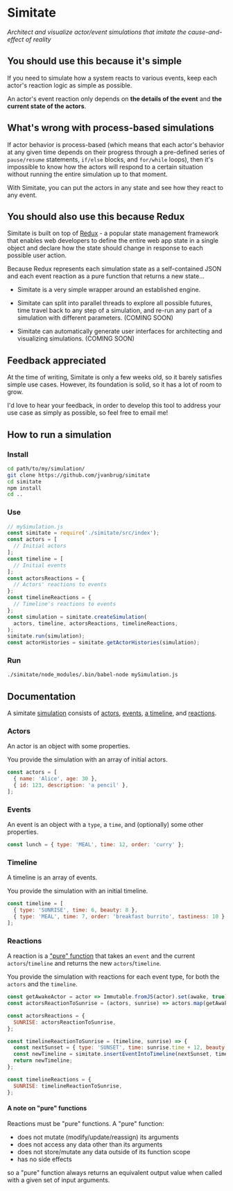 # Simitate

_Architect and visualize actor/event simulations
that imitate the cause-and-effect of reality_

## You should use this because it's simple

If you need to simulate how a system reacts to various events, keep each
actor's reaction logic as simple as possible.

An actor's event reaction only depends on **the details of the event** and
**the current state of the actors**.

## What's wrong with process-based simulations

If actor behavior is process-based (which means that each actor's behavior at
any given time depends on their progress through a pre-defined series of
`pause/resume` statements, `if/else` blocks, and `for/while` loops), then it's
impossible to know how the actors will respond to a certain situation without
running the entire simulation up to that moment.

With Simitate, you can put the actors in any state and see how they react to
any event.

## You should also use this because Redux

Simitate is built on top of [Redux](https://github.com/reactjs/redux) -
a popular state management framework that enables web developers to define the
entire web app state in a single object and declare how the state should change
in response to each possible user action.

Because Redux represents each simulation state as a self-contained JSON
and each event reaction as a pure function that returns a new state...

-   Simitate is a very simple wrapper around an established engine.

-   Simitate can split into parallel threads to explore all possible futures,
    time travel back to any step of a simulation, and re-run any part of a
    simulation with different parameters. (COMING SOON)

-   Simitate can automatically generate user interfaces for architecting and
    visualizing simulations. (COMING SOON)

## Feedback appreciated

At the time of writing, Simitate is only a few weeks old, so it barely
satisfies simple use cases. However, its foundation is solid, so it has a lot
of room to grow.

I'd love to hear your feedback, in order to develop this tool to address your
use case as simply as possible, so feel free to email me!

## How to run a simulation

### Install

```bash
cd path/to/my/simulation/
git clone https://github.com/jvanbrug/simitate
cd simitate
npm install
cd ..
```

### Use

```javascript
// mySimulation.js
const simitate = require('./simitate/src/index');
const actors = [
  // Initial actors
];
const timeline = [
  // Initial events
];
const actorsReactions = {
  // Actors' reactions to events
};
const timelineReactions = {
  // Timeline's reactions to events
};
const simulation = simitate.createSimulation(
  actors, timeline, actorsReactions, timelineReactions,
);
simitate.run(simulation);
const actorHistories = simitate.getActorHistories(simulation);
```

### Run

```bash
./simitate/node_modules/.bin/babel-node mySimulation.js
```

## Documentation

A simitate [simulation](#simulation) consists of [actors](#actors),
[events](#events), [a timeline](#timeline), and [reactions](#reactions).

### Actors

An actor is an object with some properties.

You provide the simulation with an array of initial actors.

```javascript
const actors = [
  { name: 'Alice', age: 30 },
  { id: 123, description: 'a pencil' },
];
```

### Events

An event is an object with a `type`, a `time`,
and (optionally) some other properties.

```javascript
const lunch = { type: 'MEAL', time: 12, order: 'curry' };
```

### Timeline

A timeline is an array of events.

You provide the simulation with an initial timeline.

```javascript
const timeline = [
  { type: 'SUNRISE', time: 6, beauty: 8 },
  { type: 'MEAL', time: 7, order: 'breakfast burrito', tastiness: 10 },
];
```

### Reactions

A reaction is a ["pure" function](#a-note-on-pure-functions)
that takes an `event` and the current `actors`/`timeline`
and returns the new `actors`/`timeline`.

You provide the simulation with reactions for each event type,
for both the `actors` and the `timeline`.

```javascript
const getAwakeActor = actor => Immutable.fromJS(actor).set(awake, true).toJS();
const actorsReactionToSunrise = (actors, sunrise) => actors.map(getAwakeActor);

const actorsReactions = {
  SUNRISE: actorsReactionToSunrise,
};

const timelineReactionToSunrise = (timeline, sunrise) => {
  const nextSunset = { type: 'SUNSET', time: sunrise.time + 12, beauty: sunrise.beauty + 1 };
  const newTimeline = simitate.insertEventIntoTimeline(nextSunset, timeline);
  return newTimeline;
};

const timelineReactions = {
  SUNRISE: timelineReactionToSunrise,
};
```

#### A note on "pure" functions

Reactions must be "pure" functions. A "pure" function:

-   does not mutate (modify/update/reassign) its arguments
-   does not access any data other than its arguments
-   does not store/mutate any data outside of its function scope
-   has no side effects

so a "pure" function always returns an equivalent output value
when called with a given set of input arguments.
